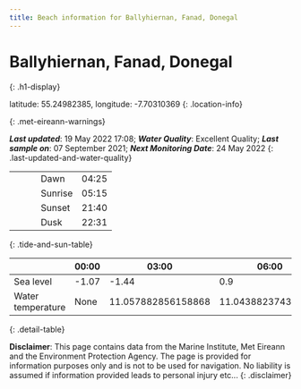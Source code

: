 ```yaml
---
title: Beach information for Ballyhiernan, Fanad, Donegal
---
```

# Ballyhiernan, Fanad, Donegal 
{: .h1-display}

latitude: 55.24982385, longitude: -7.70310369
{: .location-info}


{: .met-eireann-warnings}

___Last updated___: 19 May 2022 17:08; ___Water Quality___: Excellent Quality;
___Last sample on___: 07 September 2021; ___Next Monitoring Date___: 24 May 2022
{: .last-updated-and-water-quality}

|   |   |   |   |   |
|---|---|---|---|---|
|   |   |   | Dawn  | 04:25 |
|   |   |   | Sunrise  | 05:15 |
|   |   |   | Sunset  | 21:40 |
|   |   |   | Dusk  | 22:31 |
{: .tide-and-sun-table}

<div></div>

| | 00:00 | 03:00 | 06:00 | 09:00 | 12:00 | 15:00 | 18:00 | 21:00 |
|---|---|---|---|---|---|---|---|---|
| Sea level | -1.07 | -1.44 | 0.9 | 1.29| -0.89 | -1.49 | 0.81 | 1.68 |
| Water temperature | None | 11.057882856158868 | 11.043882374380935 | 11.09986113900608 | 11.21709896586426 | 11.351216817515267 | 11.465625053319865 | 11.439865481368358 |
{: .detail-table}

__Disclaimer__: This page contains data from the Marine Institute,
Met Eireann and the Environment Protection Agency. The page is provided for
information purposes only and is not to be used for navigation. No liability
is assumed if information provided leads to personal injury etc...
{: .disclaimer}